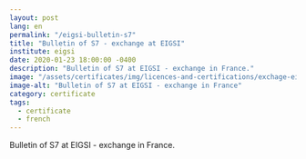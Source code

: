 ```yaml
---
layout: post
lang: en
permalink: "/eigsi-bulletin-s7"
title: "Bulletin of S7 - exchange at EIGSI"
institute: eigsi
date: 2020-01-23 18:00:00 -0400
description: "Bulletin of S7 at EIGSI - exchange in France."
image: "/assets/certificates/img/licences-and-certifications/exchage-eigsi/DELF/eigsi-bulletin-s7/front-fr.jpg"
image-alt: "Bulletin of S7 at EIGSI - exchange in France"
category: certificate
tags:
  - certificate
  - french
---
```


Bulletin of S7 at EIGSI - exchange in France.
